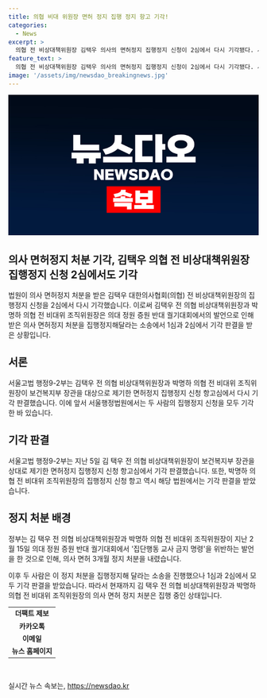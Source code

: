 ```yaml
---
title: 의협 비대 위원장 면허 정지 집행 정지 항고 기각!
categories:
  - News
excerpt: >
  의협 전 비상대책위원장 김택우 의사의 면허정지 집행정지 신청이 2심에서 다시 기각됐다. 서울고법은 보건복지부 장관을 상대로 제기한 신청을 거부하며 정부의 3개월 면허정지 처분을 유지했다. 김 전 위원장과 박명하 의협 전 비대위 조직위원장은 집단행동 금지 명령을 위반한 것으로 밝혀졌다. 이에 대한 반발과 관련된 소송은 계속되고 있다.
feature_text: >
  의협 전 비상대책위원장 김택우 의사의 면허정지 집행정지 신청이 2심에서 다시 기각됐다. 서울고법은 보건복지부 장관을 상대로 제기한 신청을 거부하며 정부의 3개월 면허정지 처분을 유지했다. 김 전 위원장과 박명하 의협 전 비대위 조직위원장은 집단행동 금지 명령을 위반한 것으로 밝혀졌다. 이에 대한 반발과 관련된 소송은 계속되고 있다.
image: '/assets/img/newsdao_breakingnews.jpg'
---
```


<p><img src="/assets/img/newsdao_breakingnews.jpg" alt="koreaapp 속보" /></p>

<h2>의사 면허정지 처분 기각, 김택우 의협 전 비상대책위원장 집행정지 신청 2심에서도 기각</h2>

<p data-ke-size="size16">법원이 의사 면허정지 처분을 받은 김택우 대한의사협회(의협) 전 비상대책위원장의 집행정지 신청을 2심에서 다시 기각했습니다. 이로써 김택우 전 의협 비상대책위원장과 박명하 의협 전 비대위 조직위원장은 의대 정원 증원 반대 궐기대회에서의 발언으로 인해 받은 의사 면허정지 처분을 집행정지해달라는 소송에서 1심과 2심에서 기각 판결을 받은 상황입니다.</p>

<h2 data-ke-size="size26">서론</h2>

<p data-ke-size="size16">서울고법 행정9-2부는 김택우 전 의협 비상대책위원장과 박명하 의협 전 비대위 조직위원장이 보건복지부 장관을 대상으로 제기한 면허정지 집행정지 신청 항고심에서 다시 기각 판결했습니다. 이에 앞서 서울행정법원에서는 두 사람의 집행정지 신청을 모두 기각한 바 있습니다.</p>

<h2 data-ke-size="size26">기각 판결</h2>

<p data-ke-size="size16">서울고법 행정9-2부는 지난 5일 김 택우 전 의협 비상대책위원장이 보건복지부 장관을 상대로 제기한 면허정지 집행정지 신청 항고심에서 기각 판결했습니다. 또한, 박명하 의협 전 비대위 조직위원장의 집행정지 신청 항고 역시 해당 법원에서는 기각 판결을 받았습니다.</p>

<h2 data-ke-size="size26">정지 처분 배경</h2>

<p data-ke-size="size16">정부는 김 택우 전 의협 비상대책위원장과 박명하 의협 전 비대위 조직위원장이 지난 2월 15일 의대 정원 증원 반대 궐기대회에서 '집단행동 교사 금지 명령'을 위반하는 발언을 한 것으로 인해, 의사 면허 3개월 정지 처분을 내렸습니다.</p>

<p data-ke-size="size16">이후 두 사람은 이 정지 처분을 집행정지해 달라는 소송을 진행했으나 1심과 2심에서 모두 기각 판결을 받았습니다. 따라서 현재까지 김 택우 전 의협 비상대책위원장과 박명하 의협 전 비대위 조직위원장의 의사 면허 정지 처분은 집행 중인 상태입니다.</p>

<table>
    <tr>
        <td style="text-align: center; height: 17px;"><b>더팩트 제보</b></td>
    </tr>
    <tr>
        <td style="text-align: center; height: 17px;"><b>카카오톡</b></td>
    </tr>
    <tr>
        <td style="text-align: center; height: 17px;"><b>이메일</b></td>
    </tr>
    <tr>
        <td style="text-align: center; height: 17px;"><b>뉴스 홈페이지</b></td>
    </tr>
</table>

<p data-ke-size="size16">&nbsp;</p>
실시간 뉴스 속보는, <a href="https://newsdao.kr" rel="dofollow">https://newsdao.kr</a>



